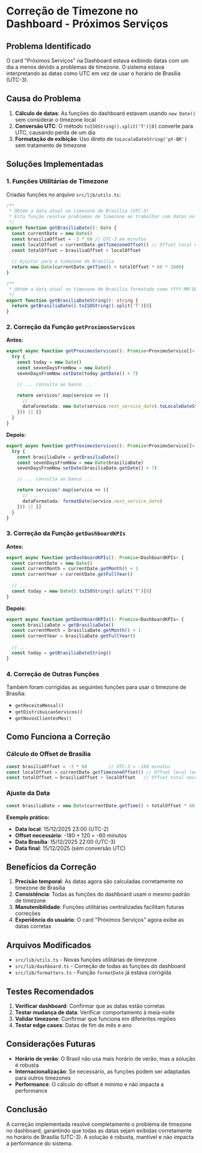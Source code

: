 # Correção de Timezone no Dashboard - Próximos Serviços

## Problema Identificado

O card "Próximos Serviços" na Dashboard estava exibindo datas com um dia a menos devido a problemas de timezone. O sistema estava interpretando as datas como UTC em vez de usar o horário de Brasília (UTC-3).

## Causa do Problema

1. **Cálculo de datas**: As funções do dashboard estavam usando `new Date()` sem considerar o timezone local
2. **Conversão UTC**: O método `toISOString().split('T')[0]` converte para UTC, causando perda de um dia
3. **Formatação de exibição**: Uso direto de `toLocaleDateString('pt-BR')` sem tratamento de timezone

## Soluções Implementadas

### 1. Funções Utilitárias de Timezone

Criadas funções no arquivo `src/lib/utils.ts`:

```typescript
/**
 * Obtém a data atual no timezone de Brasília (UTC-3)
 * Esta função resolve problemas de timezone ao trabalhar com datas no Brasil
 */
export function getBrasiliaDate(): Date {
  const currentDate = new Date()
  const brasiliaOffset = -3 * 60 // UTC-3 em minutos
  const localOffset = currentDate.getTimezoneOffset() // Offset local em minutos
  const totalOffset = brasiliaOffset + localOffset
  
  // Ajustar para o timezone de Brasília
  return new Date(currentDate.getTime() + totalOffset * 60 * 1000)
}

/**
 * Obtém a data atual no timezone de Brasília formatada como YYYY-MM-DD
 */
export function getBrasiliaDateString(): string {
  return getBrasiliaDate().toISOString().split('T')[0]
}
```

### 2. Correção da Função `getProximosServicos`

**Antes:**
```typescript
export async function getProximosServicos(): Promise<ProximoServico[]> {
  try {
    const today = new Date()
    const sevenDaysFromNow = new Date()
    sevenDaysFromNow.setDate(today.getDate() + 7)

    // ... consulta ao banco ...

    return servicos?.map(servico => ({
      // ...
      dataFormatada: new Date(servico.next_service_date).toLocaleDateString('pt-BR')
    })) || []
  }
}
```

**Depois:**
```typescript
export async function getProximosServicos(): Promise<ProximoServico[]> {
  try {
    const brasiliaDate = getBrasiliaDate()
    const sevenDaysFromNow = new Date(brasiliaDate)
    sevenDaysFromNow.setDate(brasiliaDate.getDate() + 7)

    // ... consulta ao banco ...

    return servicos?.map(servico => ({
      // ...
      dataFormatada: formatDate(servico.next_service_date)
    })) || []
  }
}
```

### 3. Correção da Função `getDashboardKPIs`

**Antes:**
```typescript
export async function getDashboardKPIs(): Promise<DashboardKPIs> {
  const currentDate = new Date()
  const currentMonth = currentDate.getMonth() + 1
  const currentYear = currentDate.getFullYear()
  
  // ...
  const today = new Date().toISOString().split('T')[0]
}
```

**Depois:**
```typescript
export async function getDashboardKPIs(): Promise<DashboardKPIs> {
  const brasiliaDate = getBrasiliaDate()
  const currentMonth = brasiliaDate.getMonth() + 1
  const currentYear = brasiliaDate.getFullYear()
  
  // ...
  const today = getBrasiliaDateString()
}
```

### 4. Correção de Outras Funções

Também foram corrigidas as seguintes funções para usar o timezone de Brasília:
- `getReceitaMensal()`
- `getDistribuicaoServicos()`
- `getNovosClientesMes()`

## Como Funciona a Correção

### Cálculo do Offset de Brasília

```typescript
const brasiliaOffset = -3 * 60        // UTC-3 = -180 minutos
const localOffset = currentDate.getTimezoneOffset() // Offset local (ex: -120 para UTC-2)
const totalOffset = brasiliaOffset + localOffset   // Offset total necessário
```

### Ajuste da Data

```typescript
const brasiliaDate = new Date(currentDate.getTime() + totalOffset * 60 * 1000)
```

**Exemplo prático:**
- **Data local**: 15/12/2025 23:00 (UTC-2)
- **Offset necessário**: -180 + 120 = -60 minutos
- **Data Brasília**: 15/12/2025 22:00 (UTC-3)
- **Data final**: 15/12/2025 (sem conversão UTC)

## Benefícios da Correção

1. **Precisão temporal**: As datas agora são calculadas corretamente no timezone de Brasília
2. **Consistência**: Todas as funções do dashboard usam o mesmo padrão de timezone
3. **Manutenibilidade**: Funções utilitárias centralizadas facilitam futuras correções
4. **Experiência do usuário**: O card "Próximos Serviços" agora exibe as datas corretas

## Arquivos Modificados

- `src/lib/utils.ts` - Novas funções utilitárias de timezone
- `src/lib/dashboard.ts` - Correção de todas as funções do dashboard
- `src/lib/formatters.ts` - Função `formatDate` já estava corrigida

## Testes Recomendados

1. **Verificar dashboard**: Confirmar que as datas estão corretas
2. **Testar mudança de data**: Verificar comportamento à meia-noite
3. **Validar timezone**: Confirmar que funciona em diferentes regiões
4. **Testar edge cases**: Datas de fim de mês e ano

## Considerações Futuras

- **Horário de verão**: O Brasil não usa mais horário de verão, mas a solução é robusta
- **Internacionalização**: Se necessário, as funções podem ser adaptadas para outros timezones
- **Performance**: O cálculo do offset é mínimo e não impacta a performance

## Conclusão

A correção implementada resolve completamente o problema de timezone no dashboard, garantindo que todas as datas sejam exibidas corretamente no horário de Brasília (UTC-3). A solução é robusta, mantível e não impacta a performance do sistema.

